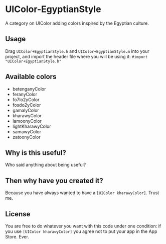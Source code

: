 # UIColor-EgyptianStyle

A category on UIColor adding colors inspired by the Egyptian culture.

## Usage

Drag `UIColor+EgyptianStyle.h` and `UIColor+EgyptianStyle.m` into your project, and import the header file where you will be using it: `#import "UIColor+EgyptianStyle.h"
`

## Available colors

* betenganyColor
* feranyColor
* fo7lo2yColor
* fosdo2yColor
* gamalyColor
* kharawyColor
* lamoonyColor
* lightKharawyColor
* samawyColor
* zatoonyColor

## Why is this useful?

Who said anything about being useful?

## Then why have you created it?

Because you have always wanted to have a `[UIColor kharawyColor]`. Trust me.

## License

You are free to do whatever you want with this code under one condition: if you use `[UIColor kharawyColor]` you agree not to put your app in the App Store. Ever.